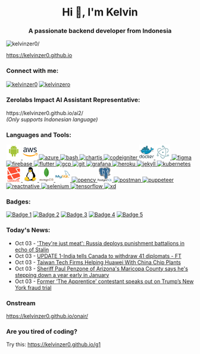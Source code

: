<h1 align="center">Hi 👋, I'm Kelvin</h1>
<h3 align="center">A passionate backend developer from Indonesia</h3>
<p align="left"> <img src=https://komarev.com/ghpvc/?username=kelvinzer0 alt=kelvinzer0/> </p>

https://kelvinzer0.github.io
<h3 align="left">Connect with me:</h3>
<p align="left">
    <a href="https://dev.to/kelvinzer0" target="blank"><img align="center" src="https://cdn.jsdelivr.net/npm/simple-icons@3.0.1/icons/dev-dot-to.svg" alt="kelvinzer0" height="30" width="40" /></a>
    <a href="https://linkedin.com/in/kelvinzero" target="blank"><img align="center" src="https://cdn.jsdelivr.net/npm/simple-icons@3.0.1/icons/linkedin.svg" alt="kelvinzero" height="30" width="40" /></a>
</p>
<h3 align="left">Zerolabs Impact AI Assistant Representative:</h3>
<p align="left">
    https://kelvinzer0.github.io/ai2/
    <br>
    <i>(Only supports Indonesian language)</i>
</p>   
<h3 align="left">Languages and Tools:</h3>
<p align="left">
    <a href="https://developer.android.com" target="_blank" rel="noreferrer"> <img src="https://raw.githubusercontent.com/devicons/devicon/master/icons/android/android-original-wordmark.svg" alt="android" width="40" height="40" /> </a>
    <a href="https://aws.amazon.com" target="_blank" rel="noreferrer"> <img src="https://raw.githubusercontent.com/devicons/devicon/master/icons/amazonwebservices/amazonwebservices-original-wordmark.svg" alt="aws" width="40" height="40" /> </a>
    <a href="https://azure.microsoft.com/en-in/" target="_blank" rel="noreferrer">
    <img src="https://www.vectorlogo.zone/logos/microsoft_azure/microsoft_azure-icon.svg" alt="azure" width="40" height="40" /> </a>
    <a href="https://www.gnu.org/software/bash/" target="_blank" rel="noreferrer"> <img src="https://www.vectorlogo.zone/logos/gnu_bash/gnu_bash-icon.svg" alt="bash" width="40" height="40" /> </a>
    <a href="https://www.chartjs.org" target="_blank" rel="noreferrer"> <img src="https://www.chartjs.org/media/logo-title.svg" alt="chartjs" width="40" height="40" /> </a>
    <a href="https://codeigniter.com" target="_blank" rel="noreferrer"> <img src="https://cdn.worldvectorlogo.com/logos/codeigniter.svg" alt="codeigniter" width="40" height="40" /> </a>
    <a href="https://www.docker.com/" target="_blank" rel="noreferrer"> <img src="https://raw.githubusercontent.com/devicons/devicon/master/icons/docker/docker-original-wordmark.svg" alt="docker" width="40" height="40" /> </a>
    <a href="https://www.electronjs.org" target="_blank" rel="noreferrer"> <img src="https://raw.githubusercontent.com/devicons/devicon/master/icons/electron/electron-original.svg" alt="electron" width="40" height="40" /> </a>
    <a href="https://www.figma.com/" target="_blank" rel="noreferrer"> <img src="https://www.vectorlogo.zone/logos/figma/figma-icon.svg" alt="figma" width="40" height="40" /> </a>
    <a href="https://firebase.google.com/" target="_blank" rel="noreferrer"> <img src="https://www.vectorlogo.zone/logos/firebase/firebase-icon.svg" alt="firebase" width="40" height="40" /> </a>
    <a href="https://flutter.dev" target="_blank" rel="noreferrer"> <img src="https://www.vectorlogo.zone/logos/flutterio/flutterio-icon.svg" alt="flutter" width="40" height="40" /> </a>
    <a href="https://cloud.google.com" target="_blank" rel="noreferrer"> <img src="https://www.vectorlogo.zone/logos/google_cloud/google_cloud-icon.svg" alt="gcp" width="40" height="40" /> </a>
    <a href="https://git-scm.com/" target="_blank" rel="noreferrer"> <img src="https://www.vectorlogo.zone/logos/git-scm/git-scm-icon.svg" alt="git" width="40" height="40" /> </a>
    <a href="https://grafana.com" target="_blank" rel="noreferrer"> <img src="https://www.vectorlogo.zone/logos/grafana/grafana-icon.svg" alt="grafana" width="40" height="40" /> </a>
    <a href="https://heroku.com" target="_blank" rel="noreferrer"> <img src="https://www.vectorlogo.zone/logos/heroku/heroku-icon.svg" alt="heroku" width="40" height="40" /> </a>
    <a href="https://jekyllrb.com/" target="_blank" rel="noreferrer"> <img src="https://www.vectorlogo.zone/logos/jekyllrb/jekyllrb-icon.svg" alt="jekyll" width="40" height="40" /> </a>
    <a href="https://kubernetes.io" target="_blank" rel="noreferrer"> <img src="https://www.vectorlogo.zone/logos/kubernetes/kubernetes-icon.svg" alt="kubernetes" width="40" height="40" /> </a>
    <a href="https://laravel.com/" target="_blank" rel="noreferrer"> <img src="https://raw.githubusercontent.com/devicons/devicon/master/icons/laravel/laravel-plain-wordmark.svg" alt="laravel" width="40" height="40" /> </a>
    <a href="https://www.linux.org/" target="_blank" rel="noreferrer"> <img src="https://raw.githubusercontent.com/devicons/devicon/master/icons/linux/linux-original.svg" alt="linux" width="40" height="40" /> </a>
    <a href="https://www.mongodb.com/" target="_blank" rel="noreferrer"> <img src="https://raw.githubusercontent.com/devicons/devicon/master/icons/mongodb/mongodb-original-wordmark.svg" alt="mongodb" width="40" height="40" /> </a>
    <a href="https://www.mysql.com/" target="_blank" rel="noreferrer"> <img src="https://raw.githubusercontent.com/devicons/devicon/master/icons/mysql/mysql-original-wordmark.svg" alt="mysql" width="40" height="40" /> </a>
    <a href="https://opencv.org/" target="_blank" rel="noreferrer"> <img src="https://www.vectorlogo.zone/logos/opencv/opencv-icon.svg" alt="opencv" width="40" height="40" /> </a>
    <a href="https://www.postgresql.org" target="_blank" rel="noreferrer"> <img src="https://raw.githubusercontent.com/devicons/devicon/master/icons/postgresql/postgresql-original-wordmark.svg" alt="postgresql" width="40" height="40" /> </a>
    <a href="https://postman.com" target="_blank" rel="noreferrer"> <img src="https://www.vectorlogo.zone/logos/getpostman/getpostman-icon.svg" alt="postman" width="40" height="40" /> </a>
    <a href="https://github.com/puppeteer/puppeteer" target="_blank" rel="noreferrer"> <img src="https://www.vectorlogo.zone/logos/pptrdev/pptrdev-official.svg" alt="puppeteer" width="40" height="40" /> </a>
    <a href="https://reactnative.dev/" target="_blank" rel="noreferrer"> <img src="https://reactnative.dev/img/header_logo.svg" alt="reactnative" width="40" height="40" /> </a>
    <a href="https://www.selenium.dev" target="_blank" rel="noreferrer"> <img src="https://raw.githubusercontent.com/detain/svg-logos/780f25886640cef088af994181646db2f6b1a3f8/svg/selenium-logo.svg" alt="selenium" width="40" height="40" /> </a>
    <a href="https://www.tensorflow.org" target="_blank" rel="noreferrer"> <img src="https://www.vectorlogo.zone/logos/tensorflow/tensorflow-icon.svg" alt="tensorflow" width="40" height="40" /> </a>
    <a href="https://www.adobe.com/products/xd.html" target="_blank" rel="noreferrer"> <img src="https://cdn.worldvectorlogo.com/logos/adobe-xd.svg" alt="xd" width="40" height="40" /> </a>
</p>

<h3 align="left">Badges:</h3>
<p align="left">
<a href="https://www.credly.com/badges/0abb5bd7-8acd-43e5-a68a-2b3b67987daa/embedded" target="_blank"><img src="https://images.credly.com/images/f70ce45d-0fc5-4e82-a49c-10386b3b5b08/image.png" alt="Badge 1" width="40" height="40"></a>
<a href="https://www.credly.com/badges/4e3b3c9e-dfd3-4ece-a957-3d126ee20b6e/embedded" target="_blank"><img src="https://images.credly.com/images/964d28c3-1543-4e23-bc30-97a2cdc15a59/image.png" alt="Badge 2" width="40" height="40"></a>
<a href="https://www.credly.com/badges/c26ff9be-2fca-4fe7-b022-84f1cb350f16/embedded" target="_blank"><img src="https://images.credly.com/images/0571ab1d-f43b-43d9-9c68-8ebd0ebd61b7/Python_for_Data_Sci_and_AI_Foundational.png" alt="Badge 3" width="40" height="40"></a>
<a href="https://www.credly.com/badges/2c00d2f4-8660-45cc-8ee1-fb11be7378b8/embedded" target="_blank"><img src="https://images.credly.com/images/3cd98d8a-c224-4f8f-a839-d0a87422f2c1/Python_Project_for_AI_and_Application_Development.png" alt="Badge 4" width="40" height="40"></a>
<a href="https://www.credly.com/badges/966890c4-3f82-4d57-b82a-05b7faf53781/embedded" target="_blank"><img src="https://images.credly.com/images/767c6a2b-4026-4395-80a2-0d2cb1eff8af/image.png" alt="Badge 5" width="40" height="40"></a>
</p>

### Today's News:

<!-- feed start -->
- Oct 03 - ['They're just meat': Russia deploys punishment battalions in echo of Stalin](https://news.yahoo.com/theyre-just-meat-russia-deploys-050545051.html)
- Oct 03 - [UPDATE 1-India tells Canada to withdraw 41 diplomats - FT](https://finance.yahoo.com/news/1-india-tells-canada-withdraw-035727056.html)
- Oct 03 - [Taiwan Tech Firms Helping Huawei With China Chip Plants](https://finance.yahoo.com/video/taiwan-tech-firms-helping-huawei-031212836.html)
- Oct 03 - [Sheriff Paul Penzone of Arizona's Maricopa County says he's stepping down a year early in January](https://news.yahoo.com/sheriff-paul-penzone-arizonas-maricopa-010934583.html)
- Oct 03 - [Former ‘The Apprentice’ contestant speaks out on Trump’s New York fraud trial](https://news.yahoo.com/former-apprentice-contestant-speaks-trump-010832342.html)
<!-- feed end -->

### Onstream
https://kelvinzer0.github.io/onair/

### Are you tired of coding?
Try this: https://kelvinzer0.github.io/g1
